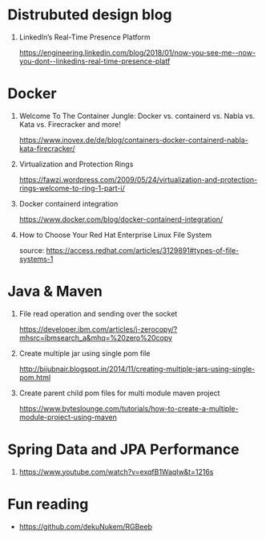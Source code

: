 # Distrubuted design blog
1. LinkedIn’s Real-Time Presence Platform
   
   https://engineering.linkedin.com/blog/2018/01/now-you-see-me--now-you-dont--linkedins-real-time-presence-platf

# Docker
1. Welcome To The Container Jungle: Docker vs. containerd vs. Nabla vs. Kata vs. Firecracker and more!

   https://www.inovex.de/de/blog/containers-docker-containerd-nabla-kata-firecracker/

2. Virtualization and Protection Rings

   https://fawzi.wordpress.com/2009/05/24/virtualization-and-protection-rings-welcome-to-ring-1-part-i/

3. Docker containerd integration

   https://www.docker.com/blog/docker-containerd-integration/

4. How to Choose Your Red Hat Enterprise Linux File System

   source: https://access.redhat.com/articles/3129891#types-of-file-systems-1
   
# Java & Maven
1. File read operation and sending over the socket

   https://developer.ibm.com/articles/j-zerocopy/?mhsrc=ibmsearch_a&mhq=%20zero%20copy
2. Create multiple jar using single pom file

   http://bijubnair.blogspot.in/2014/11/creating-multiple-jars-using-single-pom.html
3. Create parent child pom files for multi module maven project

   https://www.byteslounge.com/tutorials/how-to-create-a-multiple-module-project-using-maven

# Spring Data and JPA Performance
1. https://www.youtube.com/watch?v=exqfB1WaqIw&t=1216s

# Fun reading
- https://github.com/dekuNukem/RGBeeb

